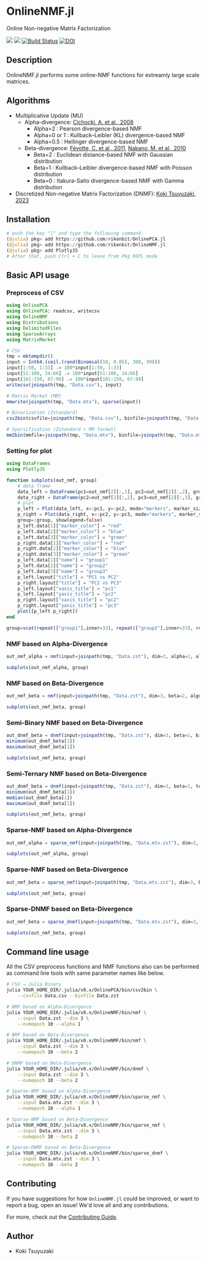 # OnlineNMF.jl
Online Non-negative Matrix Factorization

[![](https://img.shields.io/badge/docs-stable-blue.svg)](https://rikenbit.github.io/OnlineNMF.jl/stable)
[![](https://img.shields.io/badge/docs-latest-blue.svg)](https://rikenbit.github.io/OnlineNMF.jl/latest)
[![Build Status](https://travis-ci.org/rikenbit/OnlineNMF.jl.svg?branch=master)](https://travis-ci.org/rikenbit/OnlineNMF.jl)
[![DOI](https://zenodo.org/badge/170862070.svg)](https://doi.org/10.5281/zenodo.8199413)

## Description
OnlineNMF.jl performs some online-NMF functions for extreamly large scale matrices.

## Algorithms

- Multiplicative Update (MU)
  - Alpha-divergence: [Cichocki, A. et al., 2008](https://www.sciencedirect.com/science/article/pii/S0167865508000767)
    - Alpha=2 : Pearson divergence-based NMF
    - Alpha=0 or 1 : Kullback–Leibler (KL) divergence-based NMF
    - Alpha=0.5 : Hellinger divergence-based NMF
  - Beta-divergence: [Févotte, C. et al., 2011](https://ieeexplore.ieee.org/document/6795238), [Nakano, M. et al., 2010](https://ieeexplore.ieee.org/document/5589233)
    - Beta=2 : Euclidean distance-based NMF with Gaussian distribution
    - Beta=1 : Kullback–Leibler divergence-based NMF with Poisson distribution
    - Beta=0 : Itakura-Saito divergence-based NMF with Gamma distribution
- Discretized Non-negative Matrix Factorization (DNMF): [Koki Tsuyuzaki, 2023](https://joss.theoj.org/papers/10.21105/joss.05664)

## Installation
<!-- ```julia
julia> using Pkg
julia> Pkg.add("OnlinePCA")
julia> Pkg.add("OnlineNMF")
```
 -->
```julia
# push the key "]" and type the following command.
(@julia) pkg> add https://github.com/rikenbit/OnlinePCA.jl
(@julia) pkg> add https://github.com/rikenbit/OnlineNMF.jl
(@julia) pkg> add PlotlyJS
# After that, push Ctrl + C to leave from Pkg REPL mode
```

## Basic API usage
### Preprocess of CSV
```julia
using OnlinePCA
using OnlinePCA: readcsv, writecsv
using OnlineNMF
using Distributions
using DelimitedFiles
using SparseArrays
using MatrixMarket

# CSV
tmp = mktempdir()
input = Int64.(ceil.(rand(Binomial(10, 0.05), 300, 99)))
input[1:50, 1:33] .= 100*input[1:50, 1:33]
input[51:100, 34:66] .= 100*input[51:100, 34:66]
input[101:150, 67:99] .= 100*input[101:150, 67:99]
writecsv(joinpath(tmp, "Data.csv"), input)

# Matrix Market (MM)
mmwrite(joinpath(tmp, "Data.mtx"), sparse(input))

# Binarization (Zstandard)
csv2bin(csvfile=joinpath(tmp, "Data.csv"), binfile=joinpath(tmp, "Data.zst"))

# Sparsification (Zstandard + MM format)
mm2bin(mmfile=joinpath(tmp, "Data.mtx"), binfile=joinpath(tmp, "Data.mtx.zst"))
```

### Setting for plot
```julia
using DataFrames
using PlotlyJS

function subplots(out_nmf, group)
	# data frame
	data_left = DataFrame(pc1=out_nmf[2][:,1], pc2=out_nmf[2][:,2], group=group)
	data_right = DataFrame(pc2=out_nmf[2][:,2], pc3=out_nmf[2][:,3], group=group)
	# plot
	p_left = Plot(data_left, x=:pc1, y=:pc2, mode="markers", marker_size=10, group=:group)
	p_right = Plot(data_right, x=:pc2, y=:pc3, mode="markers", marker_size=10,
	group=:group, showlegend=false)
	p_left.data[1]["marker_color"] = "red"
	p_left.data[2]["marker_color"] = "blue"
	p_left.data[3]["marker_color"] = "green"
	p_right.data[1]["marker_color"] = "red"
	p_right.data[2]["marker_color"] = "blue"
	p_right.data[3]["marker_color"] = "green"
	p_left.data[1]["name"] = "group1"
	p_left.data[2]["name"] = "group2"
	p_left.data[3]["name"] = "group3"
	p_left.layout["title"] = "PC1 vs PC2"
	p_right.layout["title"] = "PC2 vs PC3"
	p_left.layout["xaxis_title"] = "pc1"
	p_left.layout["yaxis_title"] = "pc2"
	p_right.layout["xaxis_title"] = "pc2"
	p_right.layout["yaxis_title"] = "pc3"
	plot([p_left p_right])
end

group=vcat(repeat(["group1"],inner=33), repeat(["group2"],inner=33), repeat(["group3"],inner=33))
```

### NMF based on Alpha-Divergence
```julia
out_nmf_alpha = nmf(input=joinpath(tmp, "Data.zst"), dim=3, alpha=1, algorithm="alpha")

subplots(out_nmf_alpha, group)
```

### NMF based on Beta-Divergence
```julia
out_nmf_beta = nmf(input=joinpath(tmp, "Data.zst"), dim=3, beta=2, algorithm="beta")

subplots(out_nmf_beta, group)
```
### Semi-Binary NMF based on Beta-Divergence
```julia
out_dnmf_beta = dnmf(input=joinpath(tmp, "Data.zst"), dim=3, beta=1, binu=10^2)
minimum(out_dnmf_beta[1])
maximum(out_dnmf_beta[1])

subplots(out_nmf_beta, group)
```

### Semi-Ternary NMF based on Beta-Divergence
```julia
out_dnmf_beta = dnmf(input=joinpath(tmp, "Data.zst"), dim=3, beta=1, teru=10^2)
minimum(out_dnmf_beta[1])
median(out_dnmf_beta[1])
maximum(out_dnmf_beta[1])

subplots(out_nmf_beta, group)
```

### Sparse-NMF based on Alpha-Divergence
```julia
out_nmf_alpha = sparse_nmf(input=joinpath(tmp, "Data.mtx.zst"), dim=3, alpha=1)

subplots(out_nmf_alpha, group)
```

### Sparse-NMF based on Beta-Divergence
```julia
out_nmf_beta = sparse_nmf(input=joinpath(tmp, "Data.mtx.zst"), dim=3, beta=2)

subplots(out_nmf_beta, group)
```
### Sparse-DNMF based on Beta-Divergence
```julia
out_nmf_beta = sparse_dnmf(input=joinpath(tmp, "Data.mtx.zst"), dim=3, beta=2)

subplots(out_nmf_beta, group)
```

## Command line usage
All the CSV preprocess functions and NMF functions also can be performed as command line tools with same parameter names like below.

```bash
# CSV → Julia Binary
julia YOUR_HOME_DIR/.julia/v0.x/OnlinePCA/bin/csv2bin \
    --csvfile Data.csv --binfile Data.zst

# NMF based on Alpha-Divergence
julia YOUR_HOME_DIR/.julia/v0.x/OnlineNMF/bin/nmf \
    --input Data.zst --dim 3 \
    --numepoch 10 --alpha 1

# NMF based on Beta-Divergence
julia YOUR_HOME_DIR/.julia/v0.x/OnlineNMF/bin/nmf \
    --input Data.zst --dim 3 \
    --numepoch 10 --beta 2

# DNMF based on Beta-Divergence
julia YOUR_HOME_DIR/.julia/v0.x/OnlineNMF/bin/dnmf \
    --input Data.zst --dim 3 \
    --numepoch 10 --beta 2

# Sparse-NMF based on Alpha-Divergence
julia YOUR_HOME_DIR/.julia/v0.x/OnlineNMF/bin/sparse_nmf \
    --input Data.mtx.zst --dim 3 \
    --numepoch 10 --alpha 1

# Sparse-NMF based on Beta-Divergence
julia YOUR_HOME_DIR/.julia/v0.x/OnlineNMF/bin/sparse_nmf \
    --input Data.mtx.zst --dim 3 \
    --numepoch 10 --beta 2

# Sparse-DNMF based on Beta-Divergence
julia YOUR_HOME_DIR/.julia/v0.x/OnlineNMF/bin/sparse_dnmf \
    --input Data.mtx.zst --dim 3 \
    --numepoch 10 --beta 2
```

## Contributing

If you have suggestions for how `OnlineNMF.jl` could be improved, or want to report a bug, open an issue! We'd love all and any contributions.

For more, check out the [Contributing Guide](CONTRIBUTING.md).

## Author
- Koki Tsuyuzaki